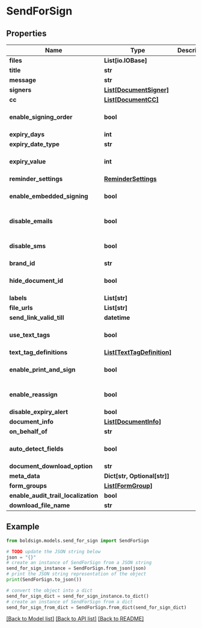 # SendForSign


## Properties

Name | Type | Description | Notes
------------ | ------------- | ------------- | -------------
**files** | **List[io.IOBase]** |  | [optional] 
**title** | **str** |  | [optional] 
**message** | **str** |  | [optional] 
**signers** | [**List[DocumentSigner]**](DocumentSigner.md) |  | [optional] 
**cc** | [**List[DocumentCC]**](DocumentCC.md) |  | [optional] 
**enable_signing_order** | **bool** |  | [optional] [default to False]
**expiry_days** | **int** |  | [optional] 
**expiry_date_type** | **str** |  | [optional] 
**expiry_value** | **int** |  | [optional] [default to 60]
**reminder_settings** | [**ReminderSettings**](ReminderSettings.md) |  | [optional] 
**enable_embedded_signing** | **bool** |  | [optional] [default to False]
**disable_emails** | **bool** |  | [optional] [default to False]
**disable_sms** | **bool** |  | [optional] [default to False]
**brand_id** | **str** |  | [optional] 
**hide_document_id** | **bool** |  | [optional] [default to False]
**labels** | **List[str]** |  | [optional] 
**file_urls** | **List[str]** |  | [optional] 
**send_link_valid_till** | **datetime** |  | [optional] 
**use_text_tags** | **bool** |  | [optional] [default to False]
**text_tag_definitions** | [**List[TextTagDefinition]**](TextTagDefinition.md) |  | [optional] 
**enable_print_and_sign** | **bool** |  | [optional] [default to False]
**enable_reassign** | **bool** |  | [optional] [default to True]
**disable_expiry_alert** | **bool** |  | [optional] 
**document_info** | [**List[DocumentInfo]**](DocumentInfo.md) |  | [optional] 
**on_behalf_of** | **str** |  | [optional] 
**auto_detect_fields** | **bool** |  | [optional] [default to False]
**document_download_option** | **str** |  | [optional] 
**meta_data** | **Dict[str, Optional[str]]** |  | [optional] 
**form_groups** | [**List[FormGroup]**](FormGroup.md) |  | [optional] 
**enable_audit_trail_localization** | **bool** |  | [optional] 
**download_file_name** | **str** |  | [optional] 

## Example

```python
from boldsign.models.send_for_sign import SendForSign

# TODO update the JSON string below
json = "{}"
# create an instance of SendForSign from a JSON string
send_for_sign_instance = SendForSign.from_json(json)
# print the JSON string representation of the object
print(SendForSign.to_json())

# convert the object into a dict
send_for_sign_dict = send_for_sign_instance.to_dict()
# create an instance of SendForSign from a dict
send_for_sign_from_dict = SendForSign.from_dict(send_for_sign_dict)
```
[[Back to Model list]](../README.md#documentation-for-models) [[Back to API list]](../README.md#documentation-for-api-endpoints) [[Back to README]](../README.md)



